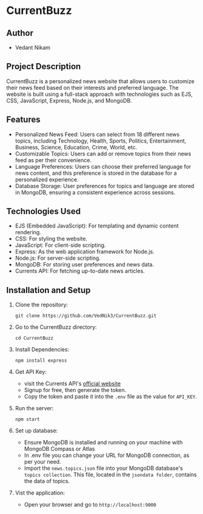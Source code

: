 # CurrentBuzz
## Author
* Vedant Nikam

## Project Description
CurrentBuzz is a personalized news website that allows users to customize their news feed based on their interests and preferred language. The website is built using a full-stack approach with technologies such as EJS, CSS, JavaScript, Express, Node.js, and MongoDB.

## Features
* Personalized News Feed: Users can select from 18 different news topics, including Technology, Health, Sports, Politics, Entertainment, Business, Science, Education, Crime, World, etc.
* Customizable Topics: Users can add or remove topics from their news feed as per their convenience.
* Language Preferences: Users can choose their preferred language for news content, and this preference is stored in the database for a personalized experience.
* Database Storage: User preferences for topics and language are stored in MongoDB, ensuring a consistent experience across sessions.

## Technologies Used
* EJS (Embedded JavaScript): For templating and dynamic content rendering.
* CSS: For styling the website.
* JavaScript: For client-side scripting.
* Express: As the web application framework for Node.js.
* Node.js: For server-side scripting.
* MongoDB: For storing user preferences and news data.
* Currents API: For fetching up-to-date news articles.

## Installation and Setup
1. Clone the repository:
   ```
   git clone https://github.com/VedNik3/CurrentBuzz.git
    ```

2. Go to the CurrentBuzz directory:
    ```
    cd CurrentBuzz
     ```
    
3. Install Dependencies:
   ```
   npm install express
   ```

4. Get API Key:
   * visit the Currents API's [official website](https://currentsapi.services/en)
   * Signup for free, then generate the token.
   *  Copy the token and paste it into the `.env` file as the value for `API_KEY`.

   
5. Run the server:

   ```
   npm start
   ```
   
6. Set up database:
   * Ensure MongoDB is installed and running on your machine with MongoDB Compass or Atlas
   * In .env file you can change your URL for MongoDB connection, as per your need.
   * Import the `news.topics.json` file into your MongoDB database's `topics collection`. This 
     file, located in the `jsondata folder`, contains the data of topics.
        
7. Vist the application:
   * Open your browser and go to `http://localhost:9000`
   

   
    
   



